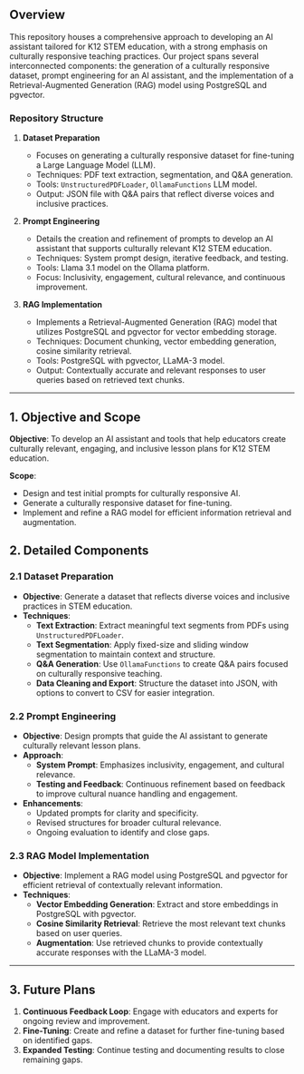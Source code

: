 ## Overview

This repository houses a comprehensive approach to developing an AI assistant tailored for K12 STEM education, with a strong emphasis on culturally responsive teaching practices. Our project spans several interconnected components: the generation of a culturally responsive dataset, prompt engineering for an AI assistant, and the implementation of a Retrieval-Augmented Generation (RAG) model using PostgreSQL and pgvector.

### Repository Structure

1. **Dataset Preparation**
   - Focuses on generating a culturally responsive dataset for fine-tuning a Large Language Model (LLM).
   - Techniques: PDF text extraction, segmentation, and Q&A generation.
   - Tools: `UnstructuredPDFLoader`, `OllamaFunctions` LLM model.
   - Output: JSON file with Q&A pairs that reflect diverse voices and inclusive practices.

2. **Prompt Engineering**
   - Details the creation and refinement of prompts to develop an AI assistant that supports culturally relevant K12 STEM education.
   - Techniques: System prompt design, iterative feedback, and testing.
   - Tools: Llama 3.1 model on the Ollama platform.
   - Focus: Inclusivity, engagement, cultural relevance, and continuous improvement.

3. **RAG Implementation**
   - Implements a Retrieval-Augmented Generation (RAG) model that utilizes PostgreSQL and pgvector for vector embedding storage.
   - Techniques: Document chunking, vector embedding generation, cosine similarity retrieval.
   - Tools: PostgreSQL with pgvector, LLaMA-3 model.
   - Output: Contextually accurate and relevant responses to user queries based on retrieved text chunks.

---

## 1. Objective and Scope

**Objective**: To develop an AI assistant and tools that help educators create culturally relevant, engaging, and inclusive lesson plans for K12 STEM education.

**Scope**:
- Design and test initial prompts for culturally responsive AI.
- Generate a culturally responsive dataset for fine-tuning.
- Implement and refine a RAG model for efficient information retrieval and augmentation.

## 2. Detailed Components

### 2.1 Dataset Preparation
- **Objective**: Generate a dataset that reflects diverse voices and inclusive practices in STEM education.
- **Techniques**:
  - **Text Extraction**: Extract meaningful text segments from PDFs using `UnstructuredPDFLoader`.
  - **Text Segmentation**: Apply fixed-size and sliding window segmentation to maintain context and structure.
  - **Q&A Generation**: Use `OllamaFunctions` to create Q&A pairs focused on culturally responsive teaching.
  - **Data Cleaning and Export**: Structure the dataset into JSON, with options to convert to CSV for easier integration.

### 2.2 Prompt Engineering
- **Objective**: Design prompts that guide the AI assistant to generate culturally relevant lesson plans.
- **Approach**:
  - **System Prompt**: Emphasizes inclusivity, engagement, and cultural relevance.
  - **Testing and Feedback**: Continuous refinement based on feedback to improve cultural nuance handling and engagement.
- **Enhancements**:
  - Updated prompts for clarity and specificity.
  - Revised structures for broader cultural relevance.
  - Ongoing evaluation to identify and close gaps.

### 2.3 RAG Model Implementation
- **Objective**: Implement a RAG model using PostgreSQL and pgvector for efficient retrieval of contextually relevant information.
- **Techniques**:
  - **Vector Embedding Generation**: Extract and store embeddings in PostgreSQL with pgvector.
  - **Cosine Similarity Retrieval**: Retrieve the most relevant text chunks based on user queries.
  - **Augmentation**: Use retrieved chunks to provide contextually accurate responses with the LLaMA-3 model.

---

## 3. Future Plans

1. **Continuous Feedback Loop**: Engage with educators and experts for ongoing review and improvement.
2. **Fine-Tuning**: Create and refine a dataset for further fine-tuning based on identified gaps.
3. **Expanded Testing**: Continue testing and documenting results to close remaining gaps.
